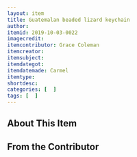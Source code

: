 ```yaml
---
layout: item
title: Guatemalan beaded lizard keychain
author: 
itemid: 2019-10-03-0022
imagecredit: 
itemcontributor: Grace Coleman
itemcreator: 
itemsubject: 
itemdategot: 
itemdatemade: Carmel
itemtype: 
shortdesc: 
categories: [  ]
tags: [  ]
---
```

## About This Item


## From the Contributor
